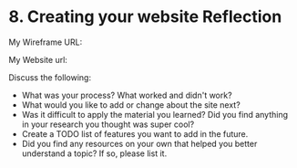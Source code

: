 # 8. Creating your website Reflection

My Wireframe URL:

My Website url:
<!-- Place your website link here -->

Discuss the following:
* What was your process? What worked and didn't work?
* What would you like to add or change about the site next?
* Was it difficult to apply the material you learned? Did you find anything in your research you thought was super cool?
* Create a TODO list of features you want to add in the future.
* Did you find any resources on your own that helped you better understand a topic? If so, please list it.
